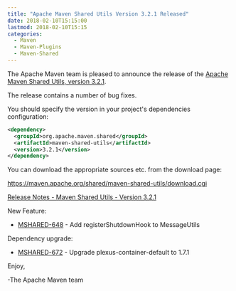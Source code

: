 ```yaml
---
title: "Apache Maven Shared Utils Version 3.2.1 Released"
date: 2018-02-10T15:15:00
lastmod: 2018-02-10T15:15
categories:
  - Maven
  - Maven-Plugins
  - Maven-Shared
---
```

The Apache Maven team is pleased to announce the release of the [Apache
Maven Shared Utils, version 3.2.1](https://maven.apache.org/shared/maven-shared-utils/).

The release contains a number of bug fixes.

You should specify the version in your project's dependencies configuration:

```xml
<dependency>
  <groupId>org.apache.maven.shared</groupId>
  <artifactId>maven-shared-utils</artifactId>
  <version>3.2.1</version>
</dependency>
```

You can download the appropriate sources etc. from the download page:

https://maven.apache.org/shared/maven-shared-utils/download.cgi


<!-- more -->

[Release Notes - Maven Shared Utils - Version 3.2.1](https://issues.apache.org/jira/secure/ReleaseNote.jspa?projectId=12317922&version=12340978)

New Feature:

 * [MSHARED-648](https://issues.apache.org/jira/browse/MSHARED-648) - Add registerShutdownHook to MessageUtils

Dependency upgrade:

 * [MSHARED-672](https://issues.apache.org/jira/browse/MSHARED-672) - Upgrade plexus-container-default to 1.7.1


Enjoy,

-The Apache Maven team
